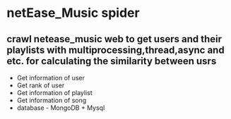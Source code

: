 netEase_Music spider
====================
crawl netease_music web to get users and their playlists with multiprocessing,thread,async and etc. for calculating the similarity between usrs
--------------------
* Get information of user
* Get rank of user
* Get information of playlist
* Get information of song
* database - MongoDB + Mysql
